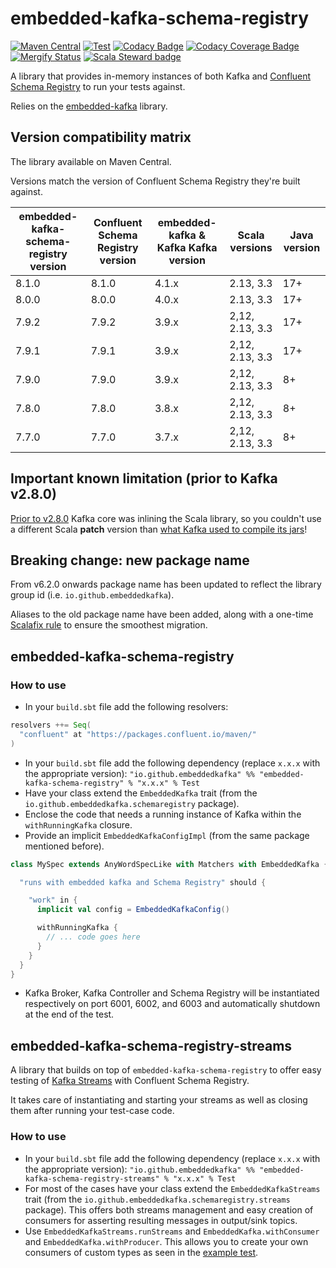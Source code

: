 # embedded-kafka-schema-registry

[![Maven Central](https://img.shields.io/maven-central/v/io.github.embeddedkafka/embedded-kafka-schema-registry_2.13)](https://central.sonatype.com/artifact/io.github.embeddedkafka/embedded-kafka-schema-registry_2.13)
[![Test](https://github.com/embeddedkafka/embedded-kafka-schema-registry/actions/workflows/test.yml/badge.svg)](https://github.com/embeddedkafka/embedded-kafka-schema-registry/actions/workflows/test.yml)
[![Codacy Badge](https://api.codacy.com/project/badge/Grade/ea9c18f6d1f547a599d76102cd0e709a)](https://www.codacy.com/gh/embeddedkafka/embedded-kafka-schema-registry)
[![Codacy Coverage Badge](https://api.codacy.com/project/badge/Coverage/ea9c18f6d1f547a599d76102cd0e709a)](https://www.codacy.com/gh/embeddedkafka/embedded-kafka-schema-registry)
[![Mergify Status](https://img.shields.io/endpoint.svg?url=https://api.mergify.com/v1/badges/embeddedkafka/embedded-kafka-schema-registry&style=flat)](https://mergify.io)
[![Scala Steward badge](https://img.shields.io/badge/Scala_Steward-helping-blue.svg?style=flat&logo=data:image/png;base64,iVBORw0KGgoAAAANSUhEUgAAAA4AAAAQCAMAAAARSr4IAAAAVFBMVEUAAACHjojlOy5NWlrKzcYRKjGFjIbp293YycuLa3pYY2LSqql4f3pCUFTgSjNodYRmcXUsPD/NTTbjRS+2jomhgnzNc223cGvZS0HaSD0XLjbaSjElhIr+AAAAAXRSTlMAQObYZgAAAHlJREFUCNdNyosOwyAIhWHAQS1Vt7a77/3fcxxdmv0xwmckutAR1nkm4ggbyEcg/wWmlGLDAA3oL50xi6fk5ffZ3E2E3QfZDCcCN2YtbEWZt+Drc6u6rlqv7Uk0LdKqqr5rk2UCRXOk0vmQKGfc94nOJyQjouF9H/wCc9gECEYfONoAAAAASUVORK5CYII=)](https://scala-steward.org)

A library that provides in-memory instances of both Kafka and [Confluent Schema Registry](https://docs.confluent.io/platform/current/schema-registry/index.html) to run your tests against.

Relies on the [embedded-kafka](https://github.com/embeddedkafka/embedded-kafka) library.

## Version compatibility matrix

The library available on Maven Central.

Versions match the version of Confluent Schema Registry they're built against.

| embedded-kafka-schema-registry version | Confluent Schema Registry version | embedded-kafka & Kafka Kafka version | Scala versions  | Java version |
|----------------------------------------|-----------------------------------|--------------------------------------|-----------------|--------------|
| 8.1.0                                  | 8.1.0                             | 4.1.x                                | 2.13, 3.3       | 17+          |
| 8.0.0                                  | 8.0.0                             | 4.0.x                                | 2.13, 3.3       | 17+          |
| 7.9.2                                  | 7.9.2                             | 3.9.x                                | 2,12, 2.13, 3.3 | 17+          |
| 7.9.1                                  | 7.9.1                             | 3.9.x                                | 2,12, 2.13, 3.3 | 17+          |
| 7.9.0                                  | 7.9.0                             | 3.9.x                                | 2,12, 2.13, 3.3 | 8+           |
| 7.8.0                                  | 7.8.0                             | 3.8.x                                | 2,12, 2.13, 3.3 | 8+           |
| 7.7.0                                  | 7.7.0                             | 3.7.x                                | 2,12, 2.13, 3.3 | 8+           |

## Important known limitation (prior to Kafka v2.8.0)

[Prior to v2.8.0](https://github.com/apache/kafka/pull/10174) Kafka core was inlining the Scala library, so you couldn't use a different Scala **patch** version than [what Kafka used to compile its jars](https://github.com/apache/kafka/blob/trunk/gradle/dependencies.gradle#L30)!

## Breaking change: new package name

From v6.2.0 onwards package name has been updated to reflect the library group id (i.e. `io.github.embeddedkafka`).

Aliases to the old package name have been added, along with a one-time [Scalafix rule](https://github.com/embeddedkafka/embedded-kafka-scalafix) to ensure the smoothest migration.

## embedded-kafka-schema-registry

### How to use

* In your `build.sbt` file add the following resolvers:

```scala
resolvers ++= Seq(
  "confluent" at "https://packages.confluent.io/maven/"
)
```

* In your `build.sbt` file add the following dependency (replace `x.x.x` with the appropriate version): `"io.github.embeddedkafka" %% "embedded-kafka-schema-registry" % "x.x.x" % Test`
* Have your class extend the `EmbeddedKafka` trait (from the `io.github.embeddedkafka.schemaregistry` package).
* Enclose the code that needs a running instance of Kafka within the `withRunningKafka` closure.
* Provide an implicit `EmbeddedKafkaConfigImpl` (from the same package mentioned before).

```scala
class MySpec extends AnyWordSpecLike with Matchers with EmbeddedKafka {

  "runs with embedded kafka and Schema Registry" should {

    "work" in {
      implicit val config = EmbeddedKafkaConfig()

      withRunningKafka {
        // ... code goes here
      }
    }
  }
}
```

* Kafka Broker, Kafka Controller and Schema Registry will be instantiated respectively on port 6001, 6002, and 6003 and automatically shutdown at the end of the test.

## embedded-kafka-schema-registry-streams

A library that builds on top of `embedded-kafka-schema-registry` to offer easy testing of [Kafka Streams](https://cwiki.apache.org/confluence/display/KAFKA/Kafka+Streams) with Confluent Schema Registry.

It takes care of instantiating and starting your streams as well as closing them after running your test-case code.

### How to use

* In your `build.sbt` file add the following dependency (replace `x.x.x` with the appropriate version): `"io.github.embeddedkafka" %% "embedded-kafka-schema-registry-streams" % "x.x.x" % Test`
* For most of the cases have your class extend the `EmbeddedKafkaStreams` trait (from the `io.github.embeddedkafka.schemaregistry.streams` package). This offers both streams management and easy creation of consumers for asserting resulting messages in output/sink topics.
* Use `EmbeddedKafkaStreams.runStreams` and `EmbeddedKafka.withConsumer` and `EmbeddedKafka.withProducer`. This allows you to create your own consumers of custom types as seen in the [example test](kafka-streams/src/test/scala/io/github/embeddedkafka/schemaregistry/streams/ExampleKafkaStreamsSpec.scala).
